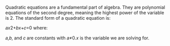 Quadratic equations are a fundamental part of algebra. They are polynomial equations of the second degree, meaning the highest power of the variable is 2. The standard form of a quadratic equation is:

𝑎𝑥2+𝑏𝑥+𝑐=0
where:

𝑎,𝑏, and 
𝑐 are constants with 
𝑎≠0.𝑥
 is the variable we are solving for.
